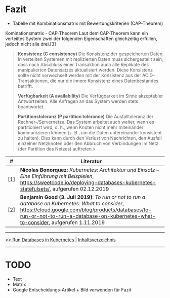 # Fazit

- Tabelle mit Kombinationsmatrix mit Bewertungskriterien (CAP-Theorem)

Kominationsmatrix - CAP-Theorem
Laut dem CAP-Theorem kann ein verteiltes System zwei der folgenden Eigenschaften gleichzeitig erfüllen, jedoch nicht alle drei.[3]

> **Konsistenz (C consistency)**
> Die Konsistenz der gespeicherten Daten. In verteilten Systemen mit replizierten Daten muss sichergestellt sein, dass nach Abschluss einer Transaktion auch alle Replikate des manipulierten Datensatzes aktualisiert werden. Diese Konsistenz sollte nicht verwechselt werden mit der Konsistenz aus der ACID-Transaktionen, die nur die innere Konsistenz eines Datenbestandes betrifft.
>
> **Verfügbarkeit (A availability)**
> Die Verfügbarkeit im Sinne akzeptabler Antwortzeiten. Alle Anfragen an das System werden stets beantwortet.
>
> **Partitionstoleranz (P partition tolerance)**
> Die Ausfalltoleranz der Rechner-/Servernetze. Das System arbeitet auch weiter, wenn es partitioniert wird, d. h., wenn Knoten nicht mehr miteinander kommunizieren können (z. B., um die Daten untereinander konsistent zu halten). Dies kann durch den Verlust von Nachrichten, den Ausfall einzelner Netzknoten oder den Abbruch von Verbindungen im Netz (der Partition des Netzes) auftreten.>

| #   | Literatur                                                                                                                                                                                                                                  |
| --- | ------------------------------------------------------------------------------------------------------------------------------------------------------------------------------------------------------------------------------------------ |
| [1] | **Nicolas Bonorquez**: _Kubernetes: Architektur und Einsatz – Eine Einführung mit Beispielen_, https://sweetcode.io/deploying-databases-kubernetes-statefulsets/, aufgerufen 02.12.2019                                                    |
| [2] | **Benjamin Good (3. Juli 2019)**: _To run or not to run a database on Kubernetes: What to consider_, https://cloud.google.com/blog/products/databases/to-run-or-not-to-run-a-database-on-kubernetes-what-to-consider, aufgerufen 1.11.2019 |

---

[<< Run Databases in Kubernetes ](4_dbInK8s.md) | [Inhaltsverzeichnis](0_inhalt.md)

---

# TODO

- Text
- Matrix
- Google Entscheidungs-Artikel + Bild verwenden für Fazit
